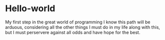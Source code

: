 # Hello-world
My first step in the great world of programming
I know this path will be arduous, considering all the other things I must do in my life along with this, but I must perservere against all odds and have hope for the best.
